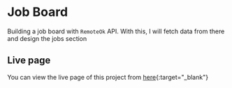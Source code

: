 # Job Board

Building a job board with `RemoteOk` API. With this, I will fetch data from there and design the jobs section

## Live page
You can view the live page of this project from [here](https://m-rokon.github.io/job-board/){:target="_blank"} 
